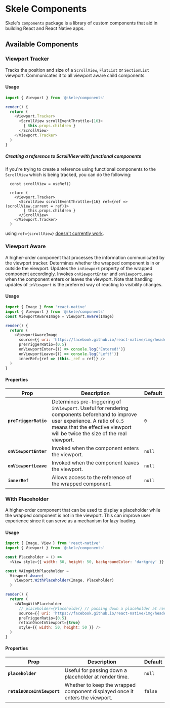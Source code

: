 # Skele Components

Skele's `components` package is a library of custom components that aid in building React and React Native apps.

## Available Components

### Viewport Tracker

Tracks the position and size of a `ScrollView`, `FlatList` or `SectionList` viewport.
Communicates it to all viewport aware child components.

#### Usage

```javascript
import { Viewport } from '@skele/components'

render() {
  return (
    <Viewport.Tracker>
      <ScrollView scrollEventThrottle={16}>
        { this.props.children }
      </ScrollView>
    </Viewport.Tracker>
  )
}
```

##### Creating a reference to ScrollView with functional components

If you're trying to create a reference using functional components to the `ScrollView` which is being tracked, you can do the following:

```
  const scrollView = useRef()
  
  return (
    <Viewport.Tracker>
      <ScrollView scrollEventThrottle={16} ref={ref => (scrollView.current = ref)}>
        { this.props.children }
      </ScrollView>
    </Viewport.Tracker>
  )
```

using `ref={scrollView}` [doesn't currently work](https://github.com/netceteragroup/skele/issues/153).

### Viewport Aware

A higher-order component that processes the information communicated by the viewport tracker.
Determines whether the wrapped component is in or outside the viewport.
Updates the `inViewport` property of the wrapped component accordingly.
Invokes `onViewportEnter` and `onViewportLeave` when the component enters or leaves the viewport.
Note that handling updates of `inViewport` is the preferred way of reacting to visibility changes.

#### Usage

```javascript
import { Image } from 'react-native'
import { Viewport } from '@skele/components'
const ViewportAwareImage = Viewport.Aware(Image)

render() {
  return (
    <ViewportAwareImage
      source={{ uri: 'https://facebook.github.io/react-native/img/header_logo.png' }}
      preTriggerRatio={0.5}
      onViewportEnter={() => console.log('Entered!')}
      onViewportLeave={() => console.log('Left!')}
      innerRef={ref => (this._ref = ref)} />
  )
}
```

#### Properties

| Prop | Description | Default |
|---|---|---|
|**`preTriggerRatio`**| Determines pre-triggering of `inViewport`. Useful for rendering components beforehand to improve user experience. A ratio of `0.5` means that the effective viewport will be twice the size of the real viewport. | `0` |
|**`onViewportEnter`**| Invoked when the component enters the viewport. | `null` |
|**`onViewportLeave`**| Invoked when the component leaves the viewport. | `null` |
|**`innerRef`**| Allows access to the reference of the wrapped component. | `null` |

### With Placeholder

A higher-order component that can be used to display a placeholder while the wrapped component is not in the viewport.
This can improve user experience since it can serve as a mechanism for lazy loading.

#### Usage

```javascript
import { Image, View } from 'react-native'
import { Viewport } from '@skele/components'

const Placeholder = () =>
  <View style={{ width: 50, height: 50, backgroundColor: 'darkgrey' }} />

const VAImgWithPlaceholder =
  Viewport.Aware(
    Viewport.WithPlaceholder(Image, Placeholder)
  )

render() {
  return (
    <VAImgWithPlaceholder
      // placeholder={Placeholder} // passing down a placeholder at render time
      source={{ uri: 'https://facebook.github.io/react-native/img/header_logo.png' }}
      preTriggerRatio={0.5}
      retainOnceInViewport={true}
      style={{ width: 50, height: 50 }} />
  )
}
```

#### Properties

| Prop | Description | Default |
|---|---|---|
|**`placeholder`**| Useful for passing down a placeholder at render time. | `null` |
|**`retainOnceInViewport`**| Whether to keep the wrapped component displayed once it enters the viewport. | `false` |
